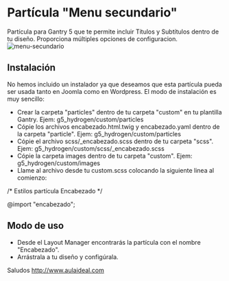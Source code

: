 # Partícula "Menu secundario"
Partícula para Gantry 5 que te permite incluir Títulos y Subtítulos  dentro de tu diseño. Proporciona múltiples opciones de configuracion. 
![menu-secundario](https://user-images.githubusercontent.com/9434043/27343549-e8d31164-55a8-11e7-804d-8f3b9266e3c7.jpg)


Instalación
-----------
No hemos incluido un instalador ya que deseamos que esta partícula pueda ser usada tanto en Joomla como en Wordpress. 
El modo de instalación es muy sencillo:

+ Crear la carpeta "particles" dentro de tu carpeta "custom" en tu plantilla Gantry. Ejem: g5_hydrogen/custom/particles
+ Cópie los archivos encabezado.html.twig y encabezado.yaml dentro de la carpeta "particle". Ejem: g5_hydrogen/custom/particles
+ Cópie el archivo scss/_encabezado.scss dentro de tu carpeta "scss". Ejem: g5_hydrogen/custom/scss/_encabezado.scss
+ Cópie la carpeta images dentro de tu carpeta "custom". Ejem: g5_hydrogen/custom/images
+ Llame al archivo desde tu custom.scss colocando la siguiente linea al comienzo: 
  
/* Estilos partícula Encabezado */
  
  @import "encabezado";

Modo de uso
-----------
+ Desde el Layout Manager encontrarás la partícula con el nombre "Encabezado". 
+ Arrástrala a tu  diseño y configúrala.

Saludos
http://www.aulaideal.com

